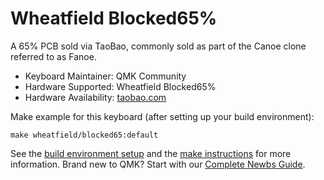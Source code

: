 # Wheatfield Blocked65%

A 65% PCB sold via TaoBao, commonly sold as part of the Canoe clone referred to as Fanoe.

* Keyboard Maintainer: QMK Community
* Hardware Supported: Wheatfield Blocked65%
* Hardware Availability: [taobao.com](https://item.taobao.com/item.htm?id=570827341563&spm=1101.1101.N.N.b124829)

Make example for this keyboard (after setting up your build environment):

    make wheatfield/blocked65:default

See the [build environment setup](https://docs.qmk.fm/#/getting_started_build_tools) and the [make instructions](https://docs.qmk.fm/#/getting_started_make_guide) for more information. Brand new to QMK? Start with our [Complete Newbs Guide](https://docs.qmk.fm/#/newbs).
